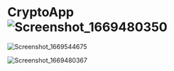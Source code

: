 # CryptoApp![Screenshot_1669480350](https://user-images.githubusercontent.com/101355515/204099175-2bed68b7-8284-4f7a-87c8-b3981706a3a7.png)


![Screenshot_1669544675](https://user-images.githubusercontent.com/101355515/204130330-28aecc66-2f6b-487a-9ceb-6c500f85aa01.png)





![Screenshot_1669480367](https://user-images.githubusercontent.com/101355515/204099188-8cd57208-1df3-4aff-8976-a09c12da2473.png)
